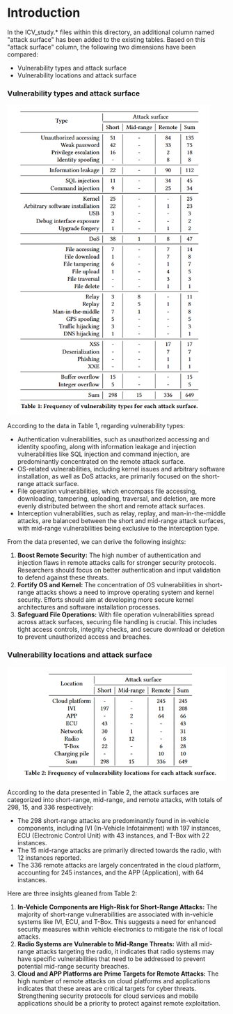 # Introduction

In the ICV_study.* files within this directory, an additional column named "attack surface" has been added to the existing tables. Based on this "attack surface" column, the following two dimensions have been compared:

- Vulnerability types and attack surface
- Vulnerability locations and attack surface

### Vulnerability types and attack surface

<img src="./vulnerable_types.png" alt="vulnerable_types" style="zoom:80%;" />

According to the data in Table 1, regarding vulnerability types:

- Authentication vulnerabilities, such as unauthorized accessing and identity spoofing, along with
  information leakage and injection vulnerabilities like SQL injection and command injection, are
  predominantly concentrated on the remote attack surface.
- OS-related vulnerabilities, including kernel issues and arbitrary software installation, as well as DoS
  attacks, are primarily focused on the short-range attack surface.
- File operation vulnerabilities, which encompass file accessing, downloading, tampering, uploading,
  traversal, and deletion, are more evenly distributed between the short and remote attack surfaces.
- Interception vulnerabilities, such as relay, replay, and man-in-the-middle attacks, are balanced between
  the short and mid-range attack surfaces, with mid-range vulnerabilities being exclusive to the interception type.

From the data presented, we can derive the following insights:

1. **Boost Remote Security:** The high number of authentication and injection flaws in remote attacks calls for stronger security protocols. Researchers should focus on better authentication and input validation to defend against these threats.
2. **Fortify OS and Kernel:** The concentration of OS vulnerabilities in short-range attacks shows a need to improve operating system and kernel security. Efforts should aim at developing more secure kernel architectures and software installation processes.
3. **Safeguard File Operations:** With file operation vulnerabilities spread across attack surfaces, securing file handling is crucial. This includes tight access controls, integrity checks, and secure download or deletion to prevent unauthorized access and breaches.

### Vulnerability locations and attack surface

![vulnerability_location](./vulnerability_location.png)

According to the data presented in Table 2, the attack surfaces are categorized into short-range, mid-range, and remote attacks, with totals of 298, 15, and 336 respectively:

- The 298 short-range attacks are predominantly found in in-vehicle components, including IVI (In-Vehicle Infotainment) with 197 instances, ECU (Electronic Control Unit) with 43 instances, and T-Box with 22 instances.
- The 15 mid-range attacks are primarily directed towards the radio, with 12 instances reported.
- The 336 remote attacks are largely concentrated in the cloud platform, accounting for 245 instances, and the APP (Application), with 64 instances.

Here are three insights gleaned from Table 2:

1. **In-Vehicle Components are High-Risk for Short-Range Attacks:** The majority of short-range vulnerabilities are associated with in-vehicle systems like IVI, ECU, and T-Box. This suggests a need for enhanced security measures within vehicle electronics to mitigate the risk of local attacks.
2. **Radio Systems are Vulnerable to Mid-Range Threats:** With all mid-range attacks targeting the radio, it indicates that radio systems may have specific vulnerabilities that need to be addressed to prevent potential mid-range security breaches.
3. **Cloud and APP Platforms are Prime Targets for Remote Attacks:** The high number of remote attacks on cloud platforms and applications indicates that these areas are critical targets for cyber threats. Strengthening security protocols for cloud services and mobile applications should be a priority to protect against remote exploitation.



